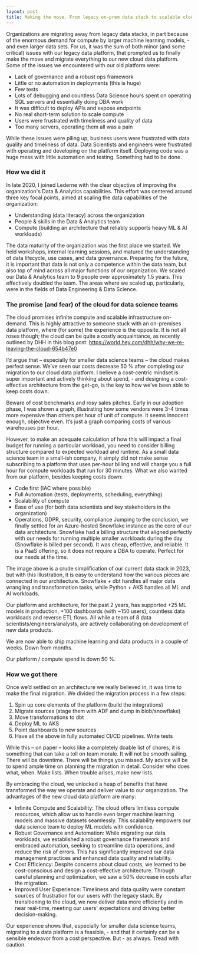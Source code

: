 ```yaml
---
layout: post
title: Making the move. From legacy on-prem data stack to scalable cloud data platform 
---
```


Organizations are migrating away from legacy data stacks, in part because of the enormous demand for compute by larger machine learning models, - and even larger data sets. 
For us, it was the sum of both minor (and some critical) issues with our legacy data platform, that prompted us to finally make the move and migrate everything to our new cloud data platform. Some of the issues we encountered with our old platform were:
*	Lack of governance and a robust ops framework
*	Little or no automation in deployments (this is huge)
*	Few tests
*	Lots of debugging and countless Data Science hours spent on operating SQL servers and essentially doing DBA work
*	It was difficult to deploy APIs and expose endpoints
*	No real short-term solution to scale compute 
*	Users were frustrated with timeliness and quality of data 
*	Too many servers, operating them all was a pain 

While these issues were piling up, business users were frustrated with data quality and timeliness of data. Data Scientists and engineers were frustrated with operating and developing on the platform itself. Deploying code was a huge mess with little automation and testing. Something had to be done.

### How we did it
In late 2020, I joined Lederne with the clear objective of improving the organization's Data & Analytics capabilities. This effort was centered around three key focal points, aimed at scaling the data capabilities of the organization:
*	Understanding (data literacy) across the organization
*	People & skills in the Data & Analytics team
*	Compute (building an architecture that reliably supports heavy ML & AI workloads)

The data maturity of the organization was the first place we started. We held workshops, internal learning sessions, and matured the understanding of data lifecycle, use cases, and data governance. Preparing for the future, it is important that data is not only a competence within the data team, but also top of mind across all major functions of our organization. 
We scaled our Data & Analytics team to 9 people over approximately 1.5 years. This effectively doubled the team. The areas where we scaled up, particularly, were in the fields of Data Engineering & Data Science.

### The promise (and fear) of the cloud for data science teams
The cloud promises infinite compute and scalable infrastructure on-demand. This is highly attractive to someone stuck with an on-premises data platform, where (for some) the experience is the opposite. It is not all roses though; the cloud can be quite a costly acquaintance, as recently outlined by DHH in this blog post: https://world.hey.com/dhh/why-we-re-leaving-the-cloud-654b47e0

I’d argue that – especially for smaller data science teams – the cloud makes perfect sense. We’ve seen our costs decrease 50 % after completing our migration to our cloud data platform. I believe a cost-centric mindset is super important and actively thinking about spend, - and designing a cost-effective architecture from the get-go, is the key to how we’ve been able to keep costs down. 

Beware of cost benchmarks and rosy sales pitches. Early in our adoption phase, I was shown a graph, illustrating how some vendors were 3-4 times more expensive than others per hour of unit of compute. It seems innocent enough, objective even. It’s just a graph comparing costs of various warehouses per hour.

However, to make an adequate calculation of how this will impact a final budget for running a particular workload, you need to consider billing structure compared to expected workload and runtime. As a small data science team in a small-ish company, it simply did not make sense subscribing to a platform that uses per-hour billing and will charge you a full hour for compute workloads that run for 30 minutes. 
What we also wanted from our platform, besides keeping costs down:
*	Code first (IAC where possible)
*	Full Automation (tests, deployments, scheduling, everything)
*	Scalability of compute
*	Ease of use (for both data scientists and key stakeholders in the organization)
*	Operations, GDPR, security, compliance
Jumping to the conclusion, we finally settled for an Azure-hosted Snowflake instance as the core of our data architecture. Snowflake had a billing structure that aligned perfectly with our needs for running multiple smaller workloads during the day (Snowflake is billed per second). It was cheap, effective, and reliable. It is a PaaS offering, so it does not require a DBA to operate. Perfect for our needs at the time.



The image above is a crude simplification of our current data stack in 2023, but with this illustration, it is easy to understand how the various pieces are connected in our architecture. Snowflake + dbt handles all major data wrangling and transformation tasks, while Python + AKS handles all ML and AI workloads.  

Our platform and architecture, for the past 2 years, has supported +25 ML models in production, +100 dashboards (with ~150 users), countless data workloads and reverse ETL flows. All while a team of 8 data scientists/engineers/analysts, are actively collaborating on development of new data products.

We are now able to ship machine learning and data products in a couple of weeks. Down from months. 

Our platform / compute spend is down 50 %.

### How we got there
Once we’d settled on an architecture we really believed in, it was time to make the final migration. We divided the migration process in a few steps:
1)	Spin up core elements of the platform (build the integrations)
2)	Migrate sources (stage them with ADF and dump in blob/snowflake)
3)	Move transformations to dbt
4)	Deploy ML to AKS
5)	Point dashboards to new sources
6)	Have all the above in fully automated CI/CD pipelines. Write tests

While this – on paper – looks like a completely doable list of chores, it is something that can take a toll on team morale. It will not be smooth sailing. There will be downtime. There will be things you missed. 
My advice will be to spend ample time on planning the migration in detail. Consider who does what, when. Make lists. When trouble arises, make new lists.

By embracing the cloud, we unlocked a heap of benefits that have transformed the way we operate and deliver value to our organization. The advantages of the new cloud data platform are many:

*	Infinite Compute and Scalability: The cloud offers limitless compute resources, which allow us to handle even larger machine learning models and massive datasets seamlessly. This scalability empowers our data science team to deploy ML models with confidence.
*	Robust Governance and Automation: While migrating our data workloads, we established a robust governance framework and embraced automation, seeking to streamline data operations, and reduce the risk of errors. This has significantly improved our data management practices and enhanced data quality and reliability.
*	Cost Efficiency: Despite concerns about cloud costs, we learned to be cost-conscious and design a cost-effective architecture. Through careful planning and optimization, we saw a 50% decrease in costs after the migration.
*	Improved User Experience: Timeliness and data quality were constant sources of frustration for our users with the legacy stack. By transitioning to the cloud, we now deliver data more efficiently and in near real-time, meeting our users' expectations and driving better decision-making.

Our experience shows that, especially for smaller data science teams, migrating to a data platform is a feasible, - and that it certainly can be a sensible endeavor from a cost perspective. But - as always. Tread with caution. 
